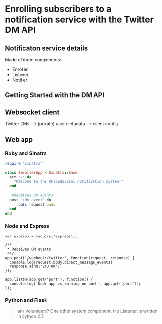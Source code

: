 
# Enrolling subscribers to a notification service with the Twitter DM API

## Notificaton service details

Made of three components:
+ Enroller
+ Listener
+ Notifier

## Getting Started with the DM API


## Websocket client

Twitter DMs --> (private) user metadata --> client config

## Web app 

### Ruby and Sinatra

```ruby
require 'sinatra'

class EnrollerApp < Sinatra::Base
  get '/' do
    "Welcome to the @FloodSocial notification system!"
  end
  
   #Receives DM events
  post '/dm_event' do
      puts request.body
  end
end

```
### Node and Express

```node
var express = require('express');

/**
 * Receives DM events
 **/
app.post('/webhooks/twitter', function(request, response) {
  console.log(request.body.direct_message_events)
  response.send('200 OK');
});

app.listen(app.get('port'), function() {
  console.log('Node app is running on port', app.get('port'));
});

```

### Python and Flask
> any volunteers? One other system component, the Listener, is written in python 2.7.
